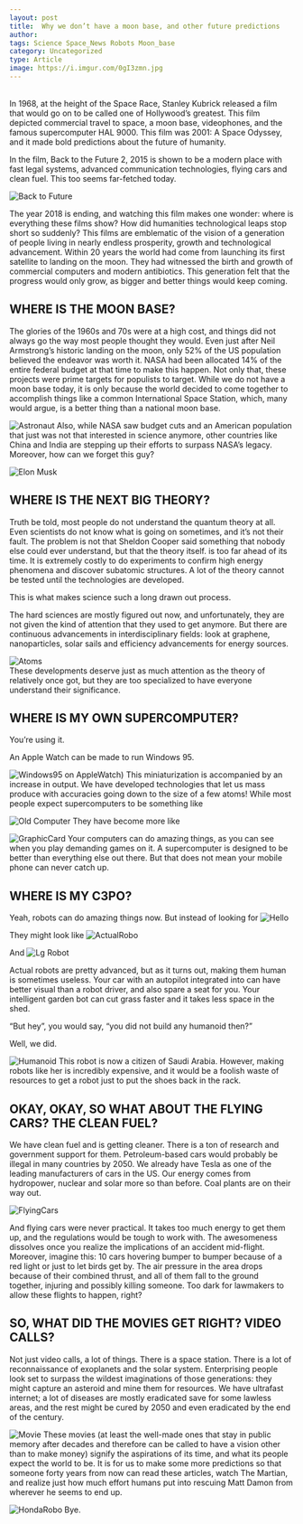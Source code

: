 ```yaml
---
layout: post
title:  Why we don’t have a moon base, and other future predictions
author: 
tags: Science Space_News Robots Moon_base
category: Uncategorized
type: Article
image: https://i.imgur.com/0gI3zmn.jpg
---
```

\
In 1968, at the height of the Space Race, Stanley Kubrick released a film that would go on to be called one of Hollywood’s greatest. This film depicted commercial travel to space, a moon base, videophones, and the famous supercomputer HAL 9000. This film was 2001: A Space Odyssey, and it made bold predictions about the future of humanity.

In the film, Back to the Future 2, 2015 is shown to be a modern place with fast legal systems, advanced communication technologies, flying cars and clean fuel. This too seems far-fetched today.

![Back to Future](https://i.imgur.com/QgtiDSB.jpg)

The year 2018 is ending, and watching this film makes one wonder: where is everything these films show? How did humanities technological leaps stop short so suddenly? This films are emblematic of the vision of a generation of people living in nearly endless prosperity, growth and technological advancement. Within 20 years the world had come from launching its first satellite to landing on the moon. They had witnessed the birth and growth of commercial computers and modern antibiotics. This generation felt that the progress would only grow, as bigger and better things would keep coming.

## WHERE IS THE MOON BASE?

The glories of the 1960s and 70s were at a high cost, and things did not always go the way most people thought they would. Even just after Neil Armstrong’s historic landing on the moon, only 52% of the US population believed the endeavor was worth it. NASA had been allocated 14% of the entire federal budget at that time to make this happen. Not only that, these projects were prime targets for populists to target. While we do not have a moon base today, it is only because the world decided to come together to accomplish things like a common International Space Station, which, many would argue, is a better thing than a national moon base.

![Astronaut](https://i.imgur.com/LNaspQL.jpg)
Also, while NASA saw budget cuts and an American population that just was not that interested in science anymore, other countries like China and India are stepping up their efforts to surpass NASA’s legacy. Moreover, how can we forget this guy?

![Elon Musk](https://i.imgur.com/PiaEXPe.jpg)
## WHERE IS THE NEXT BIG THEORY?

Truth be told, most people do not understand the quantum theory at all. Even scientists do not know what is going on sometimes, and it’s not their fault. The problem is not that Sheldon Cooper said something that nobody else could ever understand, but that the theory itself. is too far ahead of its time. It is extremely costly to do experiments to confirm high energy phenomena and discover subatomic structures. A lot of the theory cannot be tested until the technologies are developed.

This is what makes science such a long drawn out process.

The hard sciences are mostly figured out now, and unfortunately, they are not given the kind of attention that they used to get anymore. But there are continuous advancements in interdisciplinary fields: look at graphene, nanoparticles, solar sails and efficiency advancements for energy sources.

![Atoms](https://i.imgur.com/pdUi5JY.jpg)\
These developments deserve just as much attention as the theory of relatively once got, but they are too specialized to have everyone understand their significance.

## WHERE IS MY OWN SUPERCOMPUTER?

You’re using it.

An Apple Watch can be made to run Windows 95.

![Windows95 on AppleWatch)](https://i.imgur.com/3Qs6Yez.png)
This miniaturization is accompanied by an increase in output. We have developed technologies that let us mass produce with accuracies going down to the size of a few atoms! While most people expect supercomputers to be something like

![Old Computer](https://i.imgur.com/YDyaXjM.jpg)
They have become more like

![GraphicCard](https://i.imgur.com/SvAflTX.jpg)
Your computers can do amazing things, as you can see when you play demanding games on it.  A supercomputer is designed to be better than everything else out there. But that does not mean your mobile phone can never catch up.

## WHERE IS MY C3PO?

Yeah, robots can do amazing things now. But instead of looking for
![Hello](https://i.imgur.com/2BQpqjh.jpg)

They might look like
![ActualRobo](https://i.imgur.com/WVP5f3j.jpg)

And
![Lg Robot](https://i.imgur.com/WoJflxl.jpg)

Actual robots are pretty advanced, but as it turns out, making them human is sometimes useless. Your car with an autopilot integrated into can have better visual than a robot driver, and also spare a seat for you. Your intelligent garden bot can cut grass faster and it takes less space in the shed.

“But hey”, you would say, “you did not build any humanoid then?”

Well, we did.

![Humanoid](https://i.imgur.com/yKetURZ.jpg)
This robot is now a citizen of Saudi Arabia. However, making robots like her is incredibly expensive, and it would be a foolish waste of resources to get a robot just to put the shoes back in the rack.

## OKAY, OKAY, SO WHAT ABOUT THE FLYING CARS? THE CLEAN FUEL?
We have clean fuel and is getting cleaner. There is a ton of research and government support for them. Petroleum-based cars would probably be illegal in many countries by 2050. We already have Tesla as one of the leading manufacturers of cars in the US. Our energy comes from hydropower, nuclear and solar more so than before. Coal plants are on their way out.

![FlyingCars](https://i.imgur.com/Wfp9MTK.jpg)

And flying cars were never practical. It takes too much energy to get them up, and the regulations would be tough to work with. The awesomeness dissolves once you realize the implications of an accident mid-flight. Moreover, imagine this: 10 cars hovering bumper to bumper because of a red light or just to let birds get by. The air pressure in the area drops because of their combined thrust, and all of them fall to the ground together, injuring and possibly killing someone. Too dark for lawmakers to allow these flights to happen, right?

## SO, WHAT DID THE MOVIES GET RIGHT? VIDEO CALLS?

Not just video calls, a lot of things. There is a space station. There is a lot of reconnaissance of exoplanets and the solar system. Enterprising people look set to surpass the wildest imaginations of those generations: they might capture an asteroid and mine them for resources. We have ultrafast internet; a lot of diseases are mostly eradicated save for some lawless areas, and the rest might be cured by 2050 and even eradicated by the end of the century.

![Movie](https://i.imgur.com/T9hfiyn.jpg)
These movies (at least the well-made ones that stay in public memory after decades and therefore can be called to have a vision other than to make money) signify the aspirations of its time, and what its people expect the world to be. It is for us to make some more predictions so that someone forty years from now can read these articles, watch The Martian, and realize just how much effort humans put into rescuing Matt Damon from wherever he seems to end up.

![HondaRobo](https://i.imgur.com/glLyXgM.jpg)
Bye.

